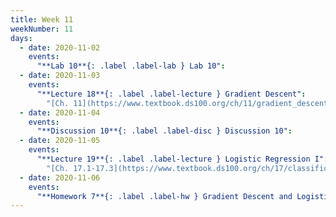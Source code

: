 ```yaml
---
title: Week 11
weekNumber: 11
days:
  - date: 2020-11-02
    events:
      "**Lab 10**{: .label .label-lab } Lab 10":
  - date: 2020-11-03
    events:
      "**Lecture 18**{: .label .label-lecture } Gradient Descent":
        "[Ch. 11](https://www.textbook.ds100.org/ch/11/gradient_descent.html)"
  - date: 2020-11-04
    events:
      "**Discussion 10**{: .label .label-disc } Discussion 10":
  - date: 2020-11-05
    events:
      "**Lecture 19**{: .label .label-lecture } Logistic Regression I":
        "[Ch. 17.1-17.3](https://www.textbook.ds100.org/ch/17/classification_prob.html)"
  - date: 2020-11-06
    events:
      "**Homework 7**{: .label .label-hw } Gradient Descent and Logistic Regression":
---
```

